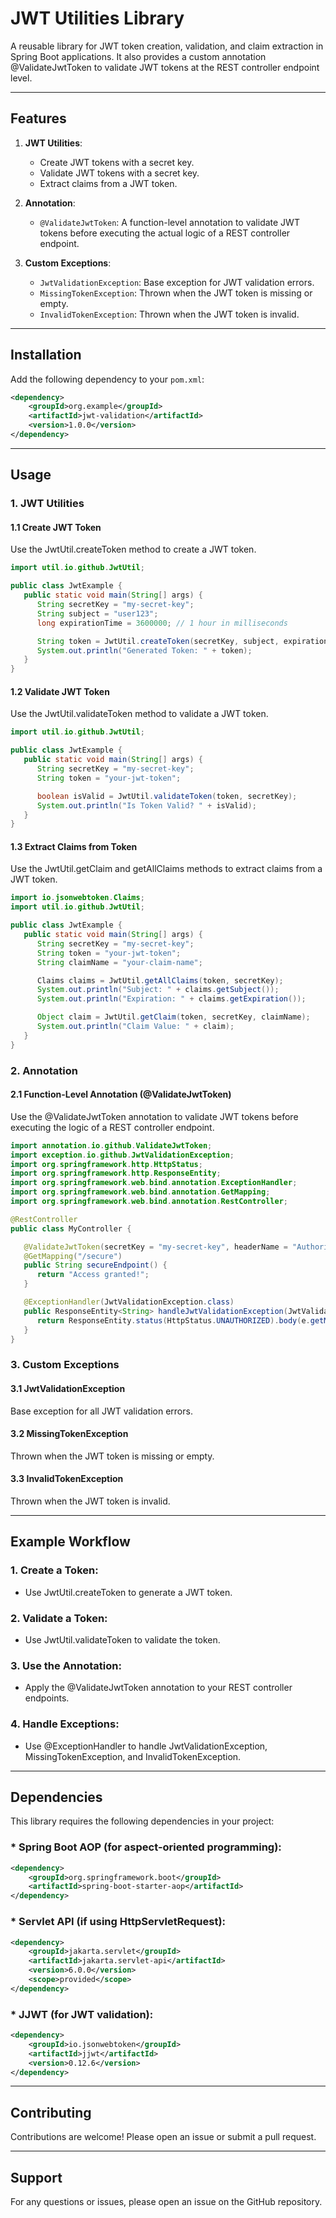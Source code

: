 # JWT Utilities Library

A reusable library for JWT token creation, validation, and claim extraction in Spring Boot applications. It also provides a custom annotation @ValidateJwtToken to validate JWT tokens at the REST controller endpoint level.

---

## Features

1. **JWT Utilities**:
    - Create JWT tokens with a secret key.
    - Validate JWT tokens with a secret key.
    - Extract claims from a JWT token.

2. **Annotation**:
    - `@ValidateJwtToken`: A function-level annotation to validate JWT tokens before executing the actual logic of a REST controller endpoint.

3. **Custom Exceptions**:
    - `JwtValidationException`: Base exception for JWT validation errors.
    - `MissingTokenException`: Thrown when the JWT token is missing or empty.
    - `InvalidTokenException`: Thrown when the JWT token is invalid.

---

## Installation

Add the following dependency to your `pom.xml`:

```xml
<dependency>
    <groupId>org.example</groupId>
    <artifactId>jwt-validation</artifactId>
    <version>1.0.0</version>
</dependency>
```
---

## Usage
### 1. JWT Utilities 

#### 1.1 Create JWT Token
Use the JwtUtil.createToken method to create a JWT token.

```java
import util.io.github.JwtUtil;

public class JwtExample {
   public static void main(String[] args) {
      String secretKey = "my-secret-key";
      String subject = "user123";
      long expirationTime = 3600000; // 1 hour in milliseconds

      String token = JwtUtil.createToken(secretKey, subject, expirationTime);
      System.out.println("Generated Token: " + token);
   }
}
```

#### 1.2 Validate JWT Token
Use the JwtUtil.validateToken method to validate a JWT token.

```java
import util.io.github.JwtUtil;

public class JwtExample {
   public static void main(String[] args) {
      String secretKey = "my-secret-key";
      String token = "your-jwt-token";

      boolean isValid = JwtUtil.validateToken(token, secretKey);
      System.out.println("Is Token Valid? " + isValid);
   }
}
```

#### 1.3 Extract Claims from Token
Use the JwtUtil.getClaim and getAllClaims methods to extract claims from a JWT token.

```java
import io.jsonwebtoken.Claims;
import util.io.github.JwtUtil;

public class JwtExample {
   public static void main(String[] args) {
      String secretKey = "my-secret-key";
      String token = "your-jwt-token";
      String claimName = "your-claim-name";

      Claims claims = JwtUtil.getAllClaims(token, secretKey);
      System.out.println("Subject: " + claims.getSubject());
      System.out.println("Expiration: " + claims.getExpiration());

      Object claim = JwtUtil.getClaim(token, secretKey, claimName);
      System.out.println("Claim Value: " + claim);
   }
}
```

### 2. Annotation
#### 2.1 Function-Level Annotation (@ValidateJwtToken)
Use the @ValidateJwtToken annotation to validate JWT tokens before executing the logic of a REST controller endpoint.

```java
import annotation.io.github.ValidateJwtToken;
import exception.io.github.JwtValidationException;
import org.springframework.http.HttpStatus;
import org.springframework.http.ResponseEntity;
import org.springframework.web.bind.annotation.ExceptionHandler;
import org.springframework.web.bind.annotation.GetMapping;
import org.springframework.web.bind.annotation.RestController;

@RestController
public class MyController {

   @ValidateJwtToken(secretKey = "my-secret-key", headerName = "Authorization")
   @GetMapping("/secure")
   public String secureEndpoint() {
      return "Access granted!";
   }

   @ExceptionHandler(JwtValidationException.class)
   public ResponseEntity<String> handleJwtValidationException(JwtValidationException e) {
      return ResponseEntity.status(HttpStatus.UNAUTHORIZED).body(e.getMessage());
   }
}
```

### 3. Custom Exceptions
#### 3.1 JwtValidationException
Base exception for all JWT validation errors.

#### 3.2 MissingTokenException
Thrown when the JWT token is missing or empty.

#### 3.3 InvalidTokenException
Thrown when the JWT token is invalid.

---
## Example Workflow
### 1. Create a Token:

* Use JwtUtil.createToken to generate a JWT token.

### 2. Validate a Token:

* Use JwtUtil.validateToken to validate the token.

### 3. Use the Annotation:

* Apply the @ValidateJwtToken annotation to your REST controller endpoints.

### 4. Handle Exceptions:

* Use @ExceptionHandler to handle JwtValidationException, MissingTokenException, and InvalidTokenException.

---

## Dependencies
This library requires the following dependencies in your project:

### * Spring Boot AOP (for aspect-oriented programming):
```xml
<dependency>
    <groupId>org.springframework.boot</groupId>
    <artifactId>spring-boot-starter-aop</artifactId>
</dependency>
```
### * Servlet API (if using HttpServletRequest):
```xml
<dependency>
    <groupId>jakarta.servlet</groupId>
    <artifactId>jakarta.servlet-api</artifactId>
    <version>6.0.0</version>
    <scope>provided</scope>
</dependency>
```
### * JJWT (for JWT validation):
```xml
<dependency>
    <groupId>io.jsonwebtoken</groupId>
    <artifactId>jjwt</artifactId>
    <version>0.12.6</version>
</dependency>
```
---
## Contributing
Contributions are welcome! Please open an issue or submit a pull request.

---

## Support
For any questions or issues, please open an issue on the GitHub repository.
